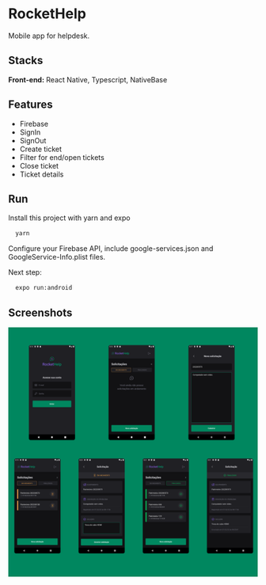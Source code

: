 
# RocketHelp

Mobile app for helpdesk.


## Stacks

**Front-end:** React Native, Typescript, NativeBase



## Features

- Firebase
- SignIn
- SignOut
- Create ticket
- Filter for end/open tickets
- Close ticket
- Ticket details

## Run

Install this project with yarn and expo

```bash
  yarn
```

Configure your Firebase API, include google-services.json and
GoogleService-Info.plist files.

Next step:

```bash
  expo run:android
```
## Screenshots

![App Screenshot](https://github.com/nadsoncs/rockethelp/blob/main/resources/screenshots/slide.png?raw=true)

